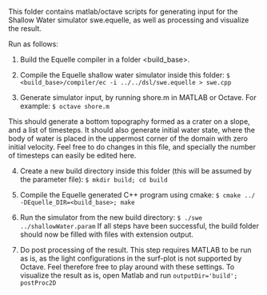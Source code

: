 This folder contains matlab/octave scripts for generating input for the Shallow Water simulator swe.equelle, as well as processing and visualize the result.

Run as follows:

1. Build the Equelle compiler in a folder <build_base>.

2. Compile the Equelle shallow water simulator inside this folder:
```$ <build_base>/compiler/ec -i ../../dsl/swe.equelle > swe.cpp```

3. Generate simulator input, by running shore.m in MATLAB or Octave. For example:
```$ octave shore.m```

This should generate a bottom topography formed as a crater on a slope, and a list of timesteps.
It should also generate initial water state, where the body of water is placed in the uppermost corner of the domain with zero initial velocity. Feel free to do changes in this file, and specially the number of timesteps can easily be edited here.

4. Create a new build directory inside this folder (this will be assumed by the parameter file):
```$ mkdir build; cd build```

5. Compile the Equelle generated C++ program using cmake:
```$ cmake ../ -DEquelle_DIR=<build_base>; make```

6. Run the simulator from the new build directory:
```$ ./swe ../shallowWater.param```
If all steps have been successful, the build folder should now be filled with files with extension output.

7. Do post processing of the result. This step requires MATLAB to be run as is, as the light configurations in the surf-plot is not supported by Octave. Feel therefore free to play around with these settings. To visualize the result as is, open Matlab and run 
```outputDir='build'; postProc2D```

